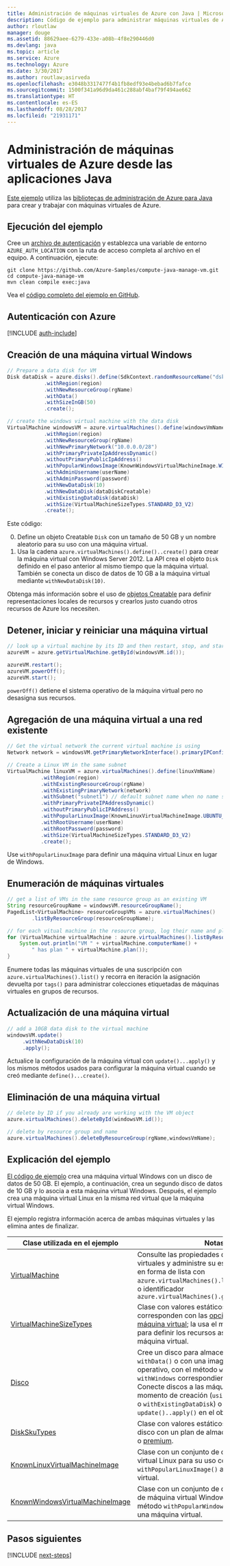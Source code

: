 ```yaml
---
title: Administración de máquinas virtuales de Azure con Java | Microsoft Docs
description: Código de ejemplo para administrar máquinas virtuales de Azure mediante el SDK de Azure para Java
author: rloutlaw
manager: douge
ms.assetid: 88629aee-6279-433e-a08b-4f8e290446d0
ms.devlang: java
ms.topic: article
ms.service: Azure
ms.technology: Azure
ms.date: 3/30/2017
ms.author: routlaw;asirveda
ms.openlocfilehash: e3048b3317477f4b1fb8edf93e4bebad6b7fafce
ms.sourcegitcommit: 1500f341a96d9da461c288abf4baf79f494ae662
ms.translationtype: HT
ms.contentlocale: es-ES
ms.lasthandoff: 08/28/2017
ms.locfileid: "21931171"
---
```

# <a name="manage-azure-virtual-machines-from-your-java-applications"></a>Administración de máquinas virtuales de Azure desde las aplicaciones Java

[Este ejemplo](https://github.com/Azure-Samples/compute-java-manage-vm/) utiliza las [bibliotecas de administración de Azure para Java](https://github.com/Azure/azure-sdk-for-java) para crear y trabajar con máquinas virtuales de Azure.

## <a name="run-the-sample"></a>Ejecución del ejemplo

Cree un [archivo de autenticación](https://github.com/Azure/azure-sdk-for-java/blob/master/AUTH.md) y establezca una variable de entorno `AZURE_AUTH_LOCATION` con la ruta de acceso completa al archivo en el equipo. A continuación, ejecute:

```
git clone https://github.com/Azure-Samples/compute-java-manage-vm.git
cd compute-java-manage-vm
mvn clean compile exec:java
```

Vea el [código completo del ejemplo en GitHub](https://github.com/Azure-Samples/compute-java-manage-vm/blob/master/src/main/java/com/microsoft/azure/management/compute/samples/ManageVirtualMachine.java).

## <a name="authenticate-with-azure"></a>Autenticación con Azure

[!INCLUDE [auth-include](includes/java-auth-include.md)]

## <a name="create-a-windows-virtual-machine"></a>Creación de una máquina virtual Windows

```java
// Prepare a data disk for VM
Disk dataDisk = azure.disks().define(SdkContext.randomResourceName("dsk", 30))
            .withRegion(region)
            .withNewResourceGroup(rgName)
            .withData()
            .withSizeInGB(50)
            .create();

// create the windows virtual machine with the data disk            
VirtualMachine windowsVM = azure.virtualMachines().define(windowsVmName)
            .withRegion(region)
            .withNewResourceGroup(rgName)
            .withNewPrimaryNetwork("10.0.0.0/28")
            .withPrimaryPrivateIpAddressDynamic()
            .withoutPrimaryPublicIpAddress()
            .withPopularWindowsImage(KnownWindowsVirtualMachineImage.WINDOWS_SERVER_2012_R2_DATACENTER)
            .withAdminUsername(userName)
            .withAdminPassword(password)
            .withNewDataDisk(10)
            .withNewDataDisk(dataDiskCreatable)
            .withExistingDataDisk(dataDisk)
            .withSize(VirtualMachineSizeTypes.STANDARD_D3_V2)
            .create();
```

Este código:   

0. Define un objeto Creatable `Disk` con un tamaño de 50 GB y un nombre aleatorio para su uso con una máquina virtual.
0. Usa la cadena `azure.virtualMachines().define()..create()` para crear la máquina virtual con Windows Server 2012. La API crea el objeto `Disk` definido en el paso anterior al mismo tiempo que la máquina virtual. También se conecta un disco de datos de 10 GB a la máquina virtual mediante `withNewDataDisk(10)`.

Obtenga más información sobre el uso de [objetos Creatable<T>](java-sdk-azure-concepts.md#Creatables) para definir representaciones locales de recursos y crearlos justo cuando otros recursos de Azure los necesiten.

## <a name="stop-start-and-restart-a-virtual-machine"></a>Detener, iniciar y reiniciar una máquina virtual

```java
// look up a virtual machine by its ID and then restart, stop, and start it
azureVM = azure.getVirtualMachine.getById(windowsVM.id());

azureVM.restart();
azureVM.powerOff();
azureVM.start();
```

`powerOff()` detiene el sistema operativo de la máquina virtual pero no desasigna sus recursos.

## <a name="add-a-virtual-machine-to-an-existing-network"></a>Agregación de una máquina virtual a una red existente

```java
// Get the virtual network the current virtual machine is using
Network network = windowsVM.getPrimaryNetworkInterface().primaryIPConfiguration().getNetwork();

// Create a Linux VM in the same subnet
VirtualMachine linuxVM = azure.virtualMachines().define(linuxVmName)
           .withRegion(region)
           .withExistingResourceGroup(rgName)
           .withExistingPrimaryNetwork(network)
           .withSubnet("subnet1") // default subnet name when no name specified at creation
           .withPrimaryPrivateIPAddressDynamic()
           .withoutPrimaryPublicIPAddress()
           .withPopularLinuxImage(KnownLinuxVirtualMachineImage.UBUNTU_SERVER_16_04_LTS)
           .withRootUsername(userName)
           .withRootPassword(password)
           .withSize(VirtualMachineSizeTypes.STANDARD_D3_V2)
           .create();
```

Use `withPopularLinuxImage` para definir una máquina virtual Linux en lugar de Windows.


## <a name="list-virtual-machines"></a>Enumeración de máquinas virtuales

```java
// get a list of VMs in the same resource group as an existing VM
String resourceGroupName = windowsVM.resourceGroupName();
PagedList<VirtualMachine> resourceGroupVMs = azure.virtualMachines()
        .listByResourceGroup(resourceGroupName); 

// for each vitual machine in the resource group, log their name and plan
for (VirtualMachine virtualMachine : azure.virtualMachines().listByResourceGroup(resourceGroupName)) {
    System.out.println("VM " + virtualMachine.computerName() + 
        " has plan " + virtualMachine.plan());
}
```

Enumere todas las máquinas virtuales de una suscripción con `azure.virtualMachines().list()` y recorra en iteración la asignación devuelta por `tags()` para administrar colecciones etiquetadas de máquinas virtuales en grupos de recursos.

## <a name="update-a-virtual-machine"></a>Actualización de una máquina virtual

```java
// add a 10GB data disk to the virtual machine
windowsVM.update()
     .withNewDataDisk(10)
     .apply();
```

Actualice la configuración de la máquina virtual con `update()...apply()` y los mismos métodos usados para configurar la máquina virtual cuando se creó mediante `define()...create()`.

## <a name="delete-a-virtual-machine"></a>Eliminación de una máquina virtual

```java
// delete by ID if you already are working with the VM object
azure.virtualMachines().deleteById(windowsVM.id());

// delete by resource group and name
azure.virtualMachines().deleteByResourceGroup(rgName,windowsVmName);
```

## <a name="sample-explanation"></a>Explicación del ejemplo

[El código de ejemplo](https://github.com/Azure-Samples/compute-java-manage-vm/blob/master/src/main/java/com/microsoft/azure/management/compute/samples/ManageVirtualMachine.java) crea una máquina virtual Windows con un disco de datos de 50 GB. El ejemplo, a continuación, crea un segundo disco de datos de 10 GB y lo asocia a esta máquina virtual Windows.
Después, el ejemplo crea una máquina virtual Linux en la misma red virtual que la máquina virtual Windows.

El ejemplo registra información acerca de ambas máquinas virtuales y las elimina antes de finalizar.

| Clase utilizada en el ejemplo | Notas
|-------|-------|
| [VirtualMachine](https://docs.microsoft.com/java/api/com.microsoft.azure.management.compute._virtual_machine) | Consulte las propiedades de las máquinas virtuales y administre su estado. Recuperadas en forma de lista con `azure.virtualMachines().list()` o por nombre o identificador `azure.virtualMachines().getByResourceGroup()`
| [VirtualMachineSizeTypes](https://docs.microsoft.com/java/api/com.microsoft.azure.management.compute._virtual_machine_size_types) | Clase con valores estáticos que se corresponden con las [opciones de tamaño de máquina virtual](https://azure.microsoft.com/pricing/details/virtual-machines/linux/); la usa el método `withSize()` para definir los recursos asignados a la máquina virtual.
| [Disco](https://docs.microsoft.com/java/api/com.microsoft.azure.management.compute._disk) | Cree un disco para almacenar datos con `withData()` o con una imagen de sistema operativo, con el método `withLinux` o `withWindows` correspondiente al definir el disco. Conecte discos a las máquinas virtuales en el momento de creación (`using withNewDataDisk` o `withExistingDataDisk`) o después con `update()..apply()` en el objeto VirtualMachine.
| [DiskSkuTypes](https://docs.microsoft.com/java/api/com.microsoft.azure.management.compute._disk_sku_types) | Clase con valores estáticos para definir un disco con un plan de almacenamiento estándar o [premium](https://docs.microsoft.com/azure/storage/storage-premium-storage).
| [KnownLinuxVirtualMachineImage](https://docs.microsoft.com/java/api/com.microsoft.azure.management.compute._known_linux_virtual_machine_image) | Clase con un conjunto de opciones de máquina virtual Linux para su uso con el método `withPopularLinuxImage()` al definir una máquina virtual.
| [KnownWindowsVirtualMachineImage](https://docs.microsoft.com/java/api/com.microsoft.azure.management.compute._known_windows_virtual_machine_image) | Clase con un conjunto de opciones de imagen de máquina virtual Windows para su uso con el método `withPopularWindowsImage()` al definir una máquina virtual.

## <a name="next-steps"></a>Pasos siguientes

[!INCLUDE [next-steps](includes/java-next-steps.md)]